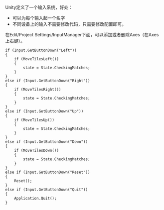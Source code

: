 Unity定义了一个输入系统，好处：
* 可以为每个输入起一个名字
* 不同设备上的输入不需要修改代码，只需要修改配置即可。  

在Edit/Project Settings/InputManager下面，可以添加或者删除Axes（在Axes上右键）。  

```
if (Input.GetButtonDown("Left"))
{
    if (MoveTilesLeft())
    {
        state = State.CheckingMatches;
    }
}
else if (Input.GetButtonDown("Right"))
{
    if (MoveTilesRight())
    {
        state = State.CheckingMatches;
    }
}
else if (Input.GetButtonDown("Up"))
{
    if (MoveTilesUp())
    {
        state = State.CheckingMatches;
    }
}
else if (Input.GetButtonDown("Down"))
{
    if (MoveTilesDown())
    {
        state = State.CheckingMatches;
    }
}
else if (Input.GetButtonDown("Reset"))
{
    Reset();
}
else if (Input.GetButtonDown("Quit"))
{
    Application.Quit();
}
```